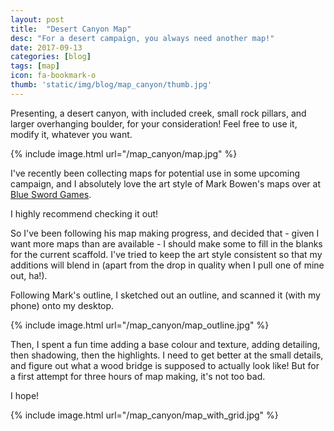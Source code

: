```yaml
---
layout: post
title:  "Desert Canyon Map"
desc: "For a desert campaign, you always need another map!"
date: 2017-09-13
categories: [blog]
tags: [map]
icon: fa-bookmark-o
thumb: 'static/img/blog/map_canyon/thumb.jpg'
---
```


Presenting, a desert canyon, with included creek, small rock pillars, and larger
overhanging boulder, for your consideration! Feel free to use it, modify it, whatever you want.

{% include image.html url="/map_canyon/map.jpg"  %}

I've recently been collecting maps for potential use in some upcoming campaign, and
I absolutely love the art style of Mark Bowen's maps over at [Blue Sword Games](https://www.patreon.com/blueswordgames).

I highly recommend checking it out!

So I've been following his map making progress, and decided that - given I want more maps
than are available - I should make some to fill in the blanks for the current scaffold. I've tried
to keep the art style consistent so that my additions will blend in (apart from the drop in quality when I pull
one of mine out, ha!).

Following Mark's outline, I sketched out an outline, and scanned it (with my phone) onto my desktop.

{% include image.html url="/map_canyon/map_outline.jpg"  %}

Then, I spent a fun time adding a base colour and texture, adding detailing, then shadowing, then the 
highlights. I need to get better at the small details, and figure out what a wood bridge is supposed
to actually look like! But for a first attempt for three hours of map making, it's not too bad.

I hope!


{% include image.html url="/map_canyon/map_with_grid.jpg"  %}
